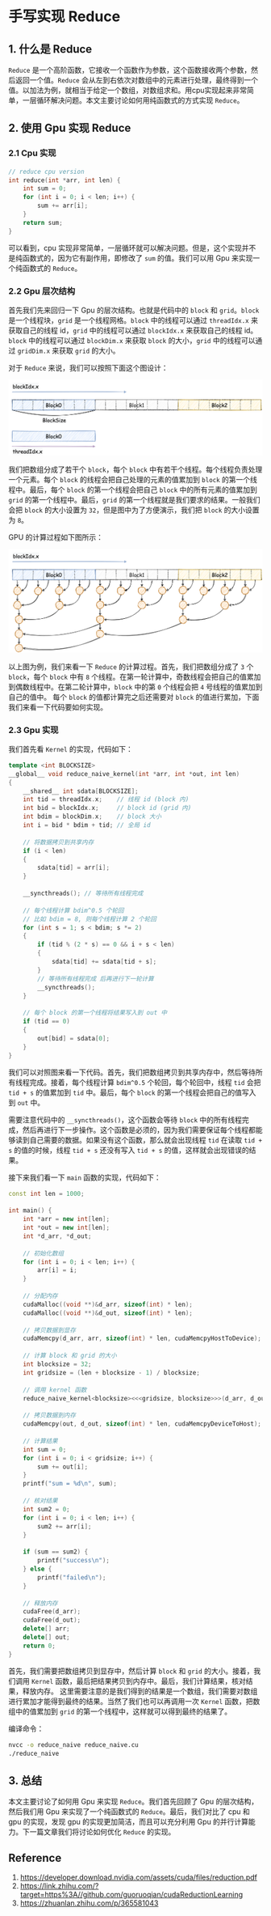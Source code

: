 # 手写实现 Reduce

## 1. 什么是 Reduce

`Reduce` 是一个高阶函数，它接收一个函数作为参数，这个函数接收两个参数，然后返回一个值。`Reduce` 会从左到右依次对数组中的元素进行处理，最终得到一个值。以加法为例，就相当于给定一个数组，对数组求和。用cpu实现起来非常简单，一层循环解决问题。本文主要讨论如何用纯函数式的方式实现 `Reduce`。



## 2. 使用 Gpu 实现 Reduce

### 2.1 Cpu 实现


```cpp
// reduce cpu version
int reduce(int *arr, int len) {
    int sum = 0;
    for (int i = 0; i < len; i++) {
        sum += arr[i];
    }
    return sum;
}
```

可以看到，cpu 实现非常简单，一层循环就可以解决问题。但是，这个实现并不是纯函数式的，因为它有副作用，即修改了 `sum` 的值。我们可以用 Gpu 来实现一个纯函数式的 `Reduce`。

### 2.2 Gpu 层次结构

首先我们先来回归一下 Gpu 的层次结构。也就是代码中的 `block` 和 `grid`。`block` 是一个线程块，`grid` 是一个线程网格。`block` 中的线程可以通过 `threadIdx.x` 来获取自己的线程 id，`grid` 中的线程可以通过 `blockIdx.x` 来获取自己的线程 id。`block` 中的线程可以通过 `blockDim.x` 来获取 `block` 的大小，`grid` 中的线程可以通过 `gridDim.x` 来获取 `grid` 的大小。

对于 `Reduce` 来说，我们可以按照下面这个图设计：

![img1](./images/1-CUDA层次结构.png)

我们把数组分成了若干个 `block`，每个 `block` 中有若干个线程。每个线程负责处理一个元素。每个 `block` 的线程会把自己处理的元素的值累加到 `block` 的第一个线程中。最后，每个 `block` 的第一个线程会把自己 `block` 中的所有元素的值累加到 `grid` 的第一个线程中。最后，`grid` 的第一个线程就是我们要求的结果。一般我们会把 `block` 的大小设置为 `32`，但是图中为了方便演示，我们把 `block` 的大小设置为 `8`。

GPU 的计算过程如下图所示：

![img2](./images/2-计算原理图.png)

以上图为例，我们来看一下 `Reduce` 的计算过程。首先，我们把数组分成了 `3` 个 `block`，每个 `block` 中有 `8` 个线程。在第一轮计算中，奇数线程会把自己的值累加到偶数线程中。在第二轮计算中，`block` 中的第 `0` 个线程会把 `4` 号线程的值累加到自己的值中。 每个 `block` 的值都计算完之后还需要对 `block` 的值进行累加，下面我们来看一下代码要如何实现。

### 2.3 Gpu 实现

我们首先看 `Kernel` 的实现，代码如下：

```cpp
template <int BLOCKSIZE>
__global__ void reduce_naive_kernel(int *arr, int *out, int len)
{
    __shared__ int sdata[BLOCKSIZE];
    int tid = threadIdx.x;    // 线程 id (block 内)
    int bid = blockIdx.x;     // block id (grid 内)
    int bdim = blockDim.x;    // block 大小
    int i = bid * bdim + tid; // 全局 id

    // 将数据拷贝到共享内存
    if (i < len)
    {
        sdata[tid] = arr[i];
    }

    __syncthreads(); // 等待所有线程完成

    // 每个线程计算 bdim^0.5 个轮回
    // 比如 bdim = 8, 则每个线程计算 2 个轮回
    for (int s = 1; s < bdim; s *= 2)
    {
        if (tid % (2 * s) == 0 && i + s < len)
        {
            sdata[tid] += sdata[tid + s];
        }
        // 等待所有线程完成 后再进行下一轮计算
        __syncthreads();
    }

    // 每个 block 的第一个线程将结果写入到 out 中
    if (tid == 0)
    {
        out[bid] = sdata[0];
    }
}
```

我们可以对照图来看一下代码。首先，我们把数组拷贝到共享内存中，然后等待所有线程完成。接着，每个线程计算 `bdim^0.5` 个轮回，每个轮回中，线程 `tid` 会把 `tid + s` 的值累加到 `tid` 中。最后，每个 `block` 的第一个线程会把自己的值写入到 `out` 中。

需要注意代码中的 `__syncthreads()`，这个函数会等待 `block` 中的所有线程完成，然后再进行下一步操作。这个函数是必须的，因为我们需要保证每个线程都能够读到自己需要的数据。如果没有这个函数，那么就会出现线程 `tid` 在读取 `tid + s` 的值的时候，线程 `tid + s` 还没有写入 `tid + s` 的值，这样就会出现错误的结果。

接下来我们看一下 `main` 函数的实现，代码如下：

```cpp
const int len = 1000;

int main() {
    int *arr = new int[len];
    int *out = new int[len];
    int *d_arr, *d_out;

    // 初始化数组
    for (int i = 0; i < len; i++) {
        arr[i] = i;
    }

    // 分配内存
    cudaMalloc((void **)&d_arr, sizeof(int) * len);
    cudaMalloc((void **)&d_out, sizeof(int) * len);

    // 拷贝数据到显存
    cudaMemcpy(d_arr, arr, sizeof(int) * len, cudaMemcpyHostToDevice);

    // 计算 block 和 grid 的大小
    int blocksize = 32;
    int gridsize = (len + blocksize - 1) / blocksize;

    // 调用 kernel 函数
    reduce_naive_kernel<blocksize><<<gridsize, blocksize>>>(d_arr, d_out, len);

    // 拷贝数据到内存
    cudaMemcpy(out, d_out, sizeof(int) * len, cudaMemcpyDeviceToHost);

    // 计算结果
    int sum = 0;
    for (int i = 0; i < gridsize; i++) {
        sum += out[i];
    }
    printf("sum = %d\n", sum);

    // 核对结果
    int sum2 = 0;
    for (int i = 0; i < len; i++) {
        sum2 += arr[i];
    }

    if (sum == sum2) {
        printf("success\n");
    } else {
        printf("failed\n");
    }

    // 释放内存
    cudaFree(d_arr);
    cudaFree(d_out);
    delete[] arr;
    delete[] out;
    return 0;
}
```

首先，我们需要把数组拷贝到显存中，然后计算 `block` 和 `grid` 的大小。接着，我们调用 `Kernel` 函数，最后把结果拷贝到内存中。最后，我们计算结果，核对结果，释放内存。 这里需要注意的是我们得到的结果是一个数组，我们需要对数组进行累加才能得到最终的结果。当然了我们也可以再调用一次 `Kernel` 函数，把数组中的值累加到 `grid` 的第一个线程中，这样就可以得到最终的结果了。

编译命令：

```bash
nvcc -o reduce_naive reduce_naive.cu
./reduce_naive
```

## 3. 总结

本文主要讨论了如何用 Gpu 来实现 `Reduce`。我们首先回顾了 Gpu 的层次结构，然后我们用 Gpu 来实现了一个纯函数式的 `Reduce`。最后，我们对比了 cpu 和 gpu 的实现，发现 gpu 的实现更加简洁，而且可以充分利用 Gpu 的并行计算能力。下一篇文章我们将讨论如何优化 `Reduce` 的实现。

## Reference 

1. https://developer.download.nvidia.com/assets/cuda/files/reduction.pdf
2. https://link.zhihu.com/?target=https%3A//github.com/guoruoqian/cudaReductionLearning
3. https://zhuanlan.zhihu.com/p/365581043




